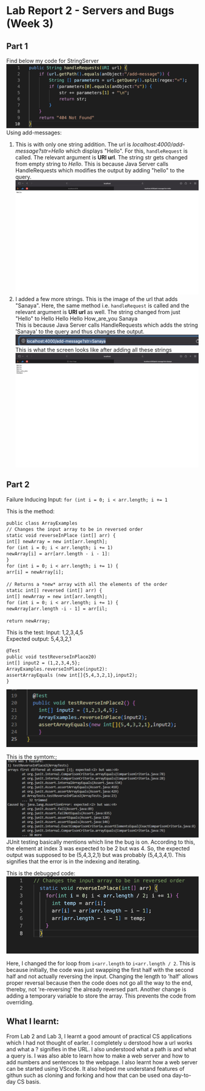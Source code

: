 # Lab Report 2 - Servers and Bugs (Week 3)
## Part 1
Find below my code for StringServer
![Image](strs.png)
Using add-messages:
1. This is with only one string addition. The url is _localhost:4000/add-message?str=Hello_ which displays "Hello". 
For this, `handleRequest` is called. The relevant argument is __URI url__. The string str gets changed from empty string to _Hello_. This is because Java Server calls HandleRequests which modifies the output by adding "hello" to the query.
![Image](hello.png)
2. I added a few more strings. This is the image of the url that adds "Sanaya". Here, the same method i.e. `handleRequest` is called and the relevant argument is __URI url__ as well. The string changed from just "Hello" to Hello Hello Hello How_are_you Sanaya\
This is because Java Server calls HandleRequests which adds the string 'Sanaya' to the query and thus changes the output. 
![Image](link.png)
This is what the screen looks like after adding all these strings
![Image](sent.png)

## Part 2
Failure Inducing Input: `for (int i = 0; i < arr.length; i += 1`

This is the method:

```
public class ArrayExamples
// Changes the input array to be in reversed order
static void reverseInPlace (int[] arr) {
int[] newArray = new int[arr.length];
for (int i = 0; i < arr.length; i += 1) 
newArray[i] = arr[arr.length - i - 1]:
}
for (int i = 0; i < arr.length; i += 1) {
arr[i] = newArray[i];

// Returns a *new* array with all the elements of the order
static int[] reversed (int[] arr) {
int[] newArray = new int[arr.length];
for (int i = 0; i < arr.length; i += 1) {
newArray[arr.length -i - 1] = arr[il;

return newArray;
```
This is the test:
Input: 1,2,3,4,5\
Expected output: 5,4,3,2,1

```
@Test
public void testReverseInPlace20)
int[] input2 = (1,2,3,4,5};
ArrayExamples.reverseInPlace(input2):
assertArrayEquals (new int[]{5,4,3,2,1},input2);
}
```
![Image](method.png)

This is the symtom:;
![Image](symptom.png)
JUnit testing basically mentions which line the bug is on. According to this, the element at index 3 was expected to be 2 but was 4. So, the expected output was supposed to be (5,4,3,2,1) but was probably (5,4,3,4,1). This signifies that the error is in the indexing and iterating. 

This is the debugged code:
![Image](debugged.png)

Here, I changed the for loop from `i<arr.length` to `i<arr.length / 2`. This is because initially, the code was just swapping the first half with the second half and not actually reversing the input. Changing the length to 'half' allows proper reversal because then the code does not go all the way to the end, thereby, not 're-reversing' the already reversed part. Another change is adding a temporary variable to store the array. This prevents the code from overriding. 

## What I learnt:
From Lab 2 and Lab 3, I learnt a good amount of practical CS applications which I had not thought of earler. I completely u derstood how a url works and what a ? signifies in the URL. I also understood what a path is and what a query is. I was also able to learn how to make a web server and how to add numbers and sentences to the webpage. I also learnt how a web server can be started using VScode. It also helped me understand features of githun such as cloning and forking and how that can be used ona day-to-day CS basis.
